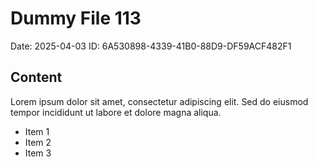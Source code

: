 # Dummy File 113

Date: 2025-04-03
ID: 6A530898-4339-41B0-88D9-DF59ACF482F1

## Content

Lorem ipsum dolor sit amet, consectetur adipiscing elit.
Sed do eiusmod tempor incididunt ut labore et dolore magna aliqua.

* Item 1
* Item 2
* Item 3

